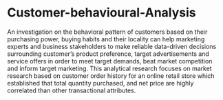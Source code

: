 # Customer-behavioural-Analysis
An investigation on the behavioral pattern of customers based on their purchasing power,  buying habits and their locality can help marketing experts and business stakeholders to make  reliable data-driven decisions surrounding customer’s product preference, target  advertisements and service offers in order to meet target demands, beat market competition and inform target marketing. This analytical research focuses on market research based on  customer order history for an online retail store which established that total quantity  purchased, and net price are highly correlated than other transactional attributes.
